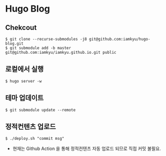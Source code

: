 # Hugo Blog

## Chekcout
```shell
$ git clone --recurse-submodules -j8 git@github.com:iamkyu/hugo-blog.git
$ git submodule add -b master git@github.com:iamkyu/iamkyu.github.io.git public
```

## 로컬에서 실행
```shell
$ hugo server -w
```

## 테마 업데이트
```shell
$ git submodule update --remote
```

## 정적컨텐츠 업로드
```shell
$ ./deploy.sh "commit msg"
```
- 현재는 Github Action 을 통해 정적컨텐츠 자동 업로드 되므로 직접 커밋 불필요. 
